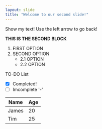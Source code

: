```yaml
---
layout: slide
title: "Welcome to our second slide!"
---
```

Show my text!
Use the left arrow to go back!

__THIS IS THE SECOND BLOCK__
1. FIRST OPTION
1. SECOND OPTION
    * 2.1 OPTION
    * 2.2 OPTION

TO-DO List
- [x] Completed!
- [ ] Imcomplete '-'

Name | Age
---- | ---
James | 20
Tim | 25
